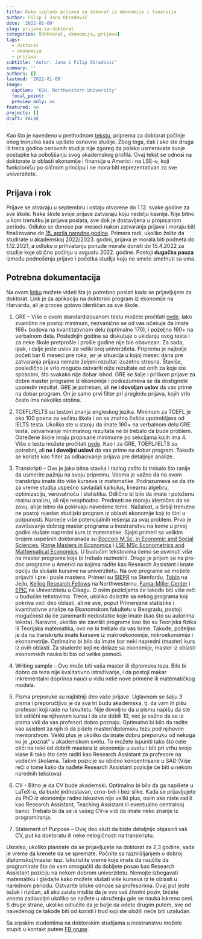 ```yaml
---
title: Kako izgleda prijava za dokorat iz ekonomije i finansija
author: Filip i Jana Obradović
date: '2022-01-09'
slug: prijava-za-doktorat
categories: [doktorat, ekonomija, prijava]
tags:
  - doktorat
  - ekonomija
  - prijava
subtitle: 'Autor: Jana i Filip Obradović'
summary: ''
authors: []
lastmod: '2022-01-09' 
image:
  caption: 'KGH, Northwestern University'
  focal_point: ''
  preview_only: no
featured: no
projects: []
draft: FALSE
---
```


Kao što je navedeno u prethodnom [tekstu](https://filipobradovic.com/post/ko-su-ekonomisti/), priprema za doktorat počinje onog trenutka kada upišete osnovne studije. Zbog toga, čak i ako ste druga ili treća godina osnovnih studija nije zgoreg da polako usmeravate svoje postupke ka poboljšanju svog akademskog profila. Ovaj tekst se odnosi na doktorate iz oblasti ekonomije i finansija u Americi i na LSE-u, koji funkcionišu po sličnom principu i ne mora biti reprezentativan za sve univerzitete. 

## Prijava i rok

Prijave se otvaraju u septembru i ostaju otvorene do 1.12. svake godine za sve škole. Neke škole svoje prijave zatvaraju koju nedelju kasnije. Nije bitno u kom trenutku je prijava poslata, sve dok je dostavljena u propisanom periodu. Odluke se donose par meseci nakon zatvaranja prijava i moraju biti finalizovane do [15. aprila naredne godine](https://cgsnet.org/april-15-resolution). Primera radi, ukoliko želite da studirate u akademskoj 2022/2023. godini, prijava je morala biti podneta do 1.12.2021, a odluku o prihvatanju ponude morate doneti do 15.4.2022 za studije koje obično počinju u avgustu 2022. godine. Postoji **dugačka pauza** između podnošenja prijave i početka studija koju ne smete smetnuti sa uma.

## Potrebna dokumentacija

Na ovom [linku](https://economics.harvard.edu/admissions) možete videti šta je potrebno poslati kada se prijavljujete za doktorat. Link je za aplikaciju na doktorski program iz ekonomije na Harvardu, ali je proces gotovo identičan za sve škole. 

1)	GRE – Više o ovom standardizovanom testu možete pročitati [ovde](https://www.skolejezikanovisad.com/sve-sto-treba-da-znate-o-gre-ispitu/). Iako zvanično ne postoji minimum, nezvanično se od vas očekuje da imate 168+ bodova na kvantitativnom delu (optimalno 170), i poželjno 160+ na verbalnom dela. Poslednjih godina se diskutuje o ukidanju ovog testa i za neke škole pretprošle i prošle godine nije bio obavezan. Za sada, ipak, i dalje jeste uslov za veliki broj univerziteta.
Pripremu je najbolje početi bar 6 meseci pre roka, jer je situacija u kojoj mesec dana pre zatvaranja prijava nemate željeni rezultat izuzetno stresna. Štaviše, posledično je vrlo moguće ostvariti niže rezultate od onih za koje ste sposobni, što svakako nije dobar ishod. GRE se šalje i prilikom prijave za dobre master programe iz ekonomije i podrazumeva se da dostignete uporediv rezultat. GRE je potreban, ali **ne i dovoljan uslov** da vas prime na dobar program. On je samo prvi filter pri pregledu prijava, kojih vrlo često ima nekoliko stotina.

2)	TOEFL/IELTS su testovi znanja engleskog jezika. Minimum za TOEFL je oko 100 poena za većinu škola i on se znatno češće upotrebljava od IELTS testa. Ukoliko ste u stanju da imate 160+ na verbalnom delu GRE testa, ostvarivanje minimalnog rezultata ne bi trebalo da bude problem. Određene škole imaju propisane minimume po sekcijama kojih ima 4. Više o testu možete pročitati [ovde](https://www.stranijezici.com/da-li-znate-sta-je-to-toefl/). Kao i za GRE, TOEFL/IELTS su potrebni, ali **ne i dovoljni uslovi** da vas prime na dobar program. Takođe se koriste kao filter za odbacivanje prijava pre detaljnije analize.

3)	Transkripti – Ovo je jako bitna stavka i razlog zašto bi trebalo što ranije da usmerite pažnju na svoju pripremu. Veoma je važno da na svom transkripu imate što više kurseva iz matematike. Podrazumeva se da ste za vreme studija uspešno savladali kalkulus, linearnu algebru, optimizaciju, verovatnoću i statistiku. Odlično bi bilo da imate i položenu realnu analizu, ali nije neophodno. Predmeti ne moraju identično da se zovu, ali je bitno da pokirvaju navedene teme. Nažalost, u Srbiji trenutno ne postoji nijedan studijski program iz oblasti ekonomije koji to čini u potpunosti.
Nameće više potencijalnih rešenja za ovaj problem. Prvo je završavanje dobrog master programa u inostranstvu na kome u prvoj godini slušate napredni kurs iz matematike. Sjajni primeri sa velikim brojem uspešnih doktoranada su [Bocconi M.Sc. in Economic and Social Sciences](https://www.unibocconi.eu/wps/wcm/connect/Bocconi/SitoPubblico_EN/Navigation+Tree/Home/programs/master+of+science/Economic+and+Social+Sciences/), [Rome Masters in Economics](http://www.romemaster.it/overview/results/) i [LSE 
MSc Econometrics and Mathematical Economics](https://www.lse.ac.uk/study-at-lse/Graduate/degree-programmes-2022/MSc-Econometrics-and-Mathematical-Economics). U budućim tekstovima ćemo se osvrnuti više na master programe koje bi trebalo razmotriti.  Drugo je prijem se na pre-doc programe u Americi na kojima radite kao Research Assistant i imate opciju da slušate kurseve na univerzitetu. Na ove programe se možete prijaviti i pre i posle mastera. Primeri su [SIEPR](https://siepr.stanford.edu/programs/undergraduate-students/undergraduate-research-assistant-openings) na Stenfordu, [Tobin](https://economics.yale.edu/undergraduate/tobin-ra) na Jejlu, [Kellog Research Fellows](https://www.kellogg.northwestern.edu/research-support/research-fellows.aspx) na Northwesternu, [Fama-Miller Center](https://research.chicagobooth.edu/famamiller/research/research-professionals) i [EPIC](https://epic.uchicago.edu/about/jobs-fellowships/) na Univerzitetu u Čikagu. O ovim pozicijama će takođe biti više reči u budućim tekstovima. Treće, ukoliko dolazite sa nekog programa koji pokriva veći deo oblasti, ali ne sve, poput Primenjene statistike i kvantitativne analize na Ekonomskom fakultetu u Beogradu, postoji mogućnost da će zanemariti nedostatke koje imate (kao što su autorima teksta). Naravno, ukoliko ste završili programe kao što su Teorijska fizika ili Teorijska matematika, ovo ne bi trebalo da vas brine.
Takođe, poželjno je da na transkriptu imate kurseve iz makroekonomije, mikroekonomije i ekonometrije. Optimalno bi bilo da imate bar neki napredni (master) kurs iz ovih oblasti. Za studente koji ne dolaze sa ekonomije, master iz oblasti ekonomskih nauka bi bio od velike pomoći.

4)	Writing sample – Ovo može biti vaša master ili diplomska teza. Bilo bi dobro da teza nije kvalitativno istraživanje, i da postoji makar inkrementalni doprinos nauci u vidu neke nove primene ili matematičkog modela.

5)	Pisma preporuke su najbitniji deo vaše prijave. Uglavnom se šalju 3 pisma i preporučljivo je da sva tri budu akademska, tj. da vam ih pišu profesori koji rade na fakultetu. Nije dovoljno da u pismu napišu da ste bili odlični na njihovom kursu i da ste dobili 10, već je važno da se iz pisma vidi da vas profesori dobro poznaju. Optimalno bi bilo da radite kao asistent za njih ili da pišete master/diplomsku tezu pod njihovim mentorstvom. Veliki plus je ukoliko da imate dobru preporuku od nekoga ko je „poznat“ u akademskom svetu. To možete ispuniti tako što ćete otići na neki od dobrih mastera iz ekonomije u svetu i biti pri vrhu svoje klase ili tako što ćete raditi kao Research Assistant za profesore na vodećim školama. Takve pozicije su obično koncentrisane u SAD (Više reči o tome kako da nađete Research Assistant pozicije će biti u nekom narednih tekstova)
6)	CV - Bitno je da CV bude akademski. Optimalno bi bilo da ga napišete u LaTeX-u, da bude jednostavan, crno-beli i bez slike. Kada se prijavljujete za PhD iz ekonomije radno iskustvo nije veliki plus, osim ako niste radili kao Research Assistant, Teaching Assistant ili eventualno centralnoj banci. Trebalo bi da se iz vašeg CV-a vidi da imate neko znanje iz programiranja.
7)	Statement of Purpose – Ovaj deo služi da biste detaljnije objasnili vaš CV, put ka doktoratu ili neke nelogičnosti na transkriptu.

Ukratko, ukoliko planirate da se prijavljujete na doktorat za 2,3 godine, sada je vreme da krenete da se spremate. Počnite sa razmišljanjem o dobroj diplomskoj/master tezi. Iskoristite vreme koje imate da naučite da programirate što će vam omogućiti da dobijete posao kao Research Assistant poziciju na nekom dobrom univerzitetu. Nemojte izbegavati matematiku i gledajte kako možete slušati više kurseva iz te oblasti u narednom periodu. Ostvarite bliske odnose sa profesorima. Ovaj put jeste težak i rizičan, ali ako zaista mislite da je ovo vaš životni poziv, bićete veoma zadovoljni ukoliko se nađete u okruženju gde se nauka iskreno ceni. S druge strane, ukoliko odlučite da je bolje da odete drugim putem, sve od navedenog će takođe biti od koristi i trud koji ste uložili neće biti uzaludan.

Sa srpskim studentima na doktorskim studijama u inostranstvu možete stupiti u kontakt putem [FB grupe](https://www.facebook.com/groups/serbianeconbusiness).


